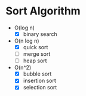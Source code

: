 # Sort Algorithm
- O(log n)
  - [x] binary search
- O(n log n)
  - [x] quick sort
  - [ ] merge sort
  - [ ] heap sort
- O(n^2)
  - [x] bubble sort
  - [x] insertion sort
  - [x] selection sort
